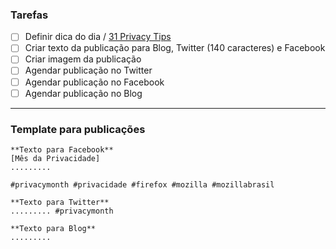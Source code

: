 ### Tarefas
- [ ] Definir dica do dia / [31 Privacy Tips](https://docs.google.com/spreadsheets/d/1h5kAJeDsB-qt5t19hn-hoe3ojPl_YeIaO9K3oTkRuQw/edit?usp=sharing)
- [ ] Criar texto da publicação para Blog, Twitter (140 caracteres) e Facebook
- [ ] Criar imagem da publicação
- [ ] Agendar publicação no Twitter
- [ ] Agendar publicação no Facebook
- [ ] Agendar publicação no Blog

---------

### Template para publicações
```
**Texto para Facebook**
[Mês da Privacidade]
.........

#privacymonth #privacidade #firefox #mozilla #mozillabrasil

**Texto para Twitter**
......... #privacymonth

**Texto para Blog**
.........
```
